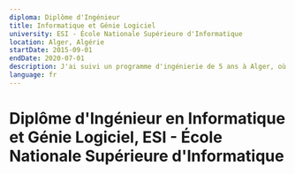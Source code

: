 ```yaml
---
diploma: Diplôme d'Ingénieur
title: Informatique et Génie Logiciel
university: ESI - École Nationale Supérieure d'Informatique
location: Alger, Algérie
startDate: 2015-09-01
endDate: 2020-07-01
description: J'ai suivi un programme d'ingénierie de 5 ans à Alger, où j'ai choisi mon domaine en raison d'une passion de toute une vie pour le génie logiciel. Tout au long de mes études, j'ai développé avec succès une expertise approfondie en développement de logiciels, systèmes embarqués, théorie des bases de données et recherche opérationnelle.
language: fr
---
```


# Diplôme d'Ingénieur en Informatique et Génie Logiciel, ESI - École Nationale Supérieure d'Informatique